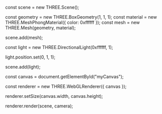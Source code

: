 <script src="https://cdnjs.cloudflare.com/ajax/libs/three.js/r128/three.min.js"></script>
<canvas id="myCanvas"></canvas>
const scene = new THREE.Scene();

const geometry = new THREE.BoxGeometry(1, 1, 1);
const material = new THREE.MeshPhongMaterial({ color: 0xffffff });
const mesh = new THREE.Mesh(geometry, material);

scene.add(mesh);

const light = new THREE.DirectionalLight(0xffffff, 1);

light.position.set(0, 1, 1);

scene.add(light);

const canvas = document.getElementById("myCanvas");

const renderer = new THREE.WebGLRenderer({ canvas });

renderer.setSize(canvas.width, canvas.height);

renderer.render(scene, camera);
